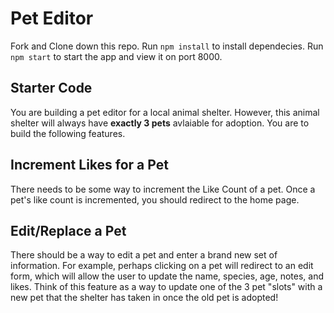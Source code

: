 # Pet Editor
Fork and Clone down this repo. Run `npm install` to install dependecies. Run `npm start` to start the app and view it on port 8000.

## Starter Code
You are building a pet editor for a local animal shelter. However, this animal shelter will always have **exactly 3 pets** avlaiable for adoption. You are to build the following features.

## Increment Likes for a Pet
There needs to be some way to increment the Like Count of a pet. Once a pet's like count is incremented, you should redirect to the home page.

## Edit/Replace a Pet
There should be a way to edit a pet and enter a brand new set of information. For example, perhaps clicking on a pet will redirect to an edit form, which will allow the user to update the name, species, age, notes, and likes. Think of this feature as a way to update one of the 3 pet "slots" with a new pet that the shelter has taken in once the old pet is adopted!  
